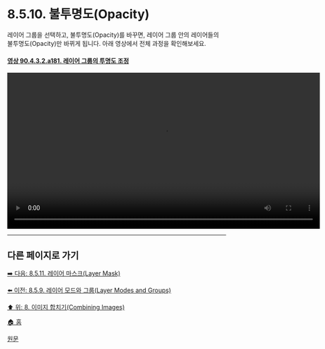 # 8.5.10. 불투명도(Opacity)
레이어 그룹을 선택하고, 불투명도(Opacity)를 바꾸면, 레이어 그룹 안의 레이어들의 불투명도(Opacity)만 바뀌게 됩니다. 아래 영상에서 전체 과정을 확인해보세요.

<a id="90-04-03-02-a181"></a>

#### [영상 90.4.3.2.a181. 레이어 그룹의 투명도 조정](./90-04-03-02-layer_group.md#90-04-03-02-a181)
<video controls="controls" width="720" src="https://github.com/wonder13662/gimp/assets/15767104/c8d60f7b-bd91-4b75-94b9-1df9364e79ce"></video>

***

## 다른 페이지로 가기
[➡️ 다음: 8.5.11. 레이어 마스크(Layer Mask)](./08-05-11-layer_mask.md)

[⬅️ 이전: 8.5.9. 레이어 모드와 그룹(Layer Modes and Groups)](./08-05-09-layer_modes_n_groups.md)

[⬆️ 위: 8. 이미지 합치기(Combining Images)](./08-00-combining-images.md)

[🏠 홈](./00-home.md)

[원문](https://docs.gimp.org/2.10/ko/gimp-layer-groups.html)
